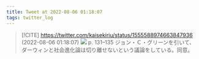 ```yaml
---
title: Tweet at 2022-08-06 01:18:07
tags: twitter_log
---
```


> [!CITE] https://twitter.com/kaisekiriu/status/1555588974663847936 (2022-08-06 01:18:07)
> ![](https://twitter.com/kaisekiriu/status/1555588974663847936)
> p. 131–135
> ジョン・Ｃ・グリーンを引いて、ダーウィンと社会進化論は切り離せないという議論をしている。同意。
